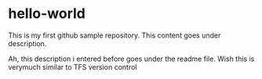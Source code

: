 # hello-world
This is my first github sample repository. This content goes under description.  

Ah, this description i entered before goes under the readme file. 
Wish this is verymuch similar to TFS version control 
